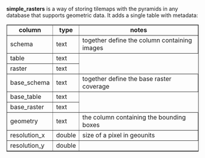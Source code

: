 **simple\_rasters** is a way of storing tilemaps with the pyramids in any database that supports geometric data. It adds a single table with metadata:

<table border='1'><tr><td align='center'><b>column</b>
</td><td align='center'><b>type</b>
</td><td align='center'><b>notes</b>
</td></tr>

<tr><td> schema<br>
</td><td> text<br>
</td><td> together define the column containing images<br>
</td></tr>

<tr><td> table<br>
</td><td> text<br>
</td></tr>

<tr><td> raster<br>
</td><td> text<br>
</td></tr>

<tr><td> base_schema<br>
</td><td> text<br>
</td><td> together define the base raster coverage<br>
</td></tr>

<tr><td> base_table<br>
</td><td> text<br>
</td></tr>

<tr><td> base_raster<br>
</td><td> text<br>
</td></tr>

<tr><td> geometry<br>
</td><td> text<br>
</td><td> the column containing the bounding boxes<br>
</td></tr>

<tr><td> resolution_x<br>
</td><td> double<br>
</td><td> size of a pixel in geounits<br>
</td></tr>

<tr><td> resolution_y<br>
</td><td> double<br>
</td></tr>

</table>
